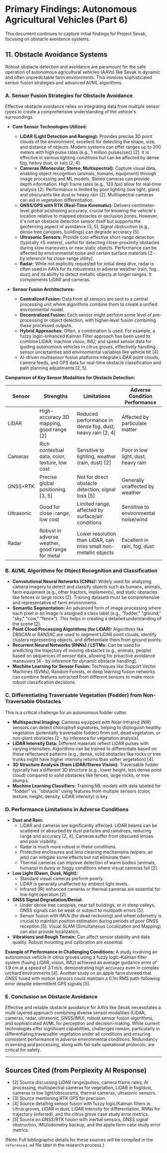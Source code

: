 # Primary Findings: Autonomous Agricultural Vehicles (Part 6)

This document continues to capture initial findings for Project Sevak, focusing on obstacle avoidance systems.

## 11. Obstacle Avoidance Systems

Robust obstacle detection and avoidance are paramount for the safe operation of autonomous agricultural vehicles (AAVs) like Sevak in dynamic and often unpredictable farm environments. This involves sophisticated sensor fusion strategies and advanced AI/ML algorithms.

### A. Sensor Fusion Strategies for Obstacle Avoidance

Effective obstacle avoidance relies on integrating data from multiple sensor types to create a comprehensive understanding of the vehicle's surroundings.

*   **Core Sensor Technologies Utilized:**
    *   **LiDAR (Light Detection and Ranging):** Provides precise 3D point clouds of the environment, excellent for detecting the shape, size, and distance of objects. Modern systems can offer ranges up to 200 meters with high pulse rates (e.g., 1 million pulses/sec) [2]. It is effective in various lighting conditions but can be affected by dense fog, heavy dust, or rain [2, 4].
    *   **Cameras (Monocular, Stereo, Multispectral):** Capture visual data, enabling object recognition (animals, humans, equipment) through image processing and ML models. Stereo cameras can provide depth information. High frame rates (e.g., 120 fps) allow for real-time analysis [2]. Performance is limited by poor lighting (low light, glare) and obscurants like dust or heavy rain [2]. Multispectral cameras can aid in vegetation differentiation.
    *   **GNSS/GPS with RTK (Real-Time Kinematic):** Delivers centimeter-level global positioning accuracy, crucial for knowing the vehicle's location relative to mapped obstacles or exclusion zones. However, it's not an obstacle detection sensor itself but supports the geofencing aspect of avoidance [3, 5]. Signal obstruction (e.g., dense tree canopies, buildings) can degrade accuracy [5].
    *   **Ultrasonic Sensors:** Provide cost-effective short-range detection (typically ≤5 meters), useful for detecting close-proximity obstacles during slow maneuvers or near static objects. Performance can be affected by environmental noise and certain surface materials [2 - by inference for close-range utility].
    *   **Radar:** While not explicitly requested for initial deep dive, radar is often used in AAVs for its robustness in adverse weather (rain, fog, dust) and its ability to detect metallic objects at longer ranges. It complements LiDAR and cameras.

*   **Sensor Fusion Architectures:**
    *   **Centralized Fusion:** Data from all sensors are sent to a central processing unit where algorithms combine them to create a unified environmental model.
    *   **Decentralized Fusion:** Each sensor might perform some level of pre-processing or object detection, with higher-level fusion combining these processed outputs.
    *   **Hybrid Approaches:** Often, a combination is used. For example, a fuzzy logic-enhanced Kalman Filter approach has been used to combine LiDAR, machine vision, IMU, and speed sensor data for guiding autonomous vehicles in citrus groves, effectively handling sensor uncertainties and environmental variables like vehicle tilt [4].
    *   AI-driven multisensor fusion platforms integrate LiDAR point clouds, camera feeds, and GPS data for real-time obstacle classification and path planning adjustments [2, 5].

**Comparison of Key Sensor Modalities for Obstacle Detection:**

| Sensor    | Strengths                                       | Limitations                                    | Adverse Condition Performance        |
|-----------|-------------------------------------------------|------------------------------------------------|--------------------------------------|
| LiDAR     | High-accuracy 3D mapping, good range [2]        | Reduced performance in dense fog, dust, heavy rain [2, 4] | Affected by particulate matter       |
| Cameras   | Rich contextual data, color, texture, low cost  | Sensitive to lighting, weather (rain, dust) [2] | Poor in low light, dust, heavy rain  |
| GNSS+RTK  | Precise global positioning [3, 5]               | Not for direct obstacle detection, signal loss [5] | Generally unaffected by weather      |
| Ultrasonic| Good for close-range, low cost                  | Limited range, affected by surface/air conditions | Sensitive to environmental noise/wind |
| Radar     | Robust in adverse weather, good range for metal | Lower resolution than LiDAR, can miss small non-metallic objects | Excellent in rain, fog, dust         |

### B. AI/ML Algorithms for Object Recognition and Classification

*   **Convolutional Neural Networks (CNNs):** Widely used for analyzing camera imagery to detect and classify objects such as humans, animals, farm equipment (e.g., other tractors, implements), and static obstacles like fences or large rocks [2]. Training datasets must be comprehensive and representative of farm environments.
*   **Semantic Segmentation:** An advanced form of image processing where each pixel in an image is assigned a class label (e.g., "fodder," "ground," "sky," "cow," "fence"). This helps in creating a detailed understanding of the scene [2].
*   **Point Cloud Processing Algorithms (for LiDAR):** Algorithms like DBSCAN or RANSAC are used to segment LiDAR point clouds, identify clusters representing objects, and differentiate them from ground points.
*   **Recurrent Neural Networks (RNNs) / LSTMs:** Can be used for predicting the trajectory of moving obstacles (e.g., animals, people) based on sequences of sensor data, allowing for proactive avoidance maneuvers [4 - by inference for dynamic obstacle handling].
*   **Machine Learning for Sensor Fusion:** Techniques like Support Vector Machines (SVMs), Random Forests, or deep learning fusion networks can combine features extracted from different sensors to make more robust classification decisions.

### C. Differentiating Traversable Vegetation (Fodder) from Non-Traversable Obstacles

This is a critical challenge for an autonomous fodder cutter.

*   **Multispectral Imaging:** Cameras equipped with Near-Infrared (NIR) sensors can detect chlorophyll signatures, helping to distinguish healthy vegetation (potentially traversable fodder) from soil, dead vegetation, or non-plant obstacles [2 - by inference for vegetation analysis].
*   **LiDAR Intensity Data:** Different materials reflect LiDAR pulses with varying intensities. Algorithms can be trained to differentiate based on these reflectance patterns (e.g., dense, solid obstacles like rocks or tree trunks might have higher intensity returns than softer vegetation) [4].
*   **3D Structure Analysis (from LiDAR/Stereo Vision):** Traversable fodder typically has a different 3D structure (e.g., lower height, less dense point cloud) compared to solid obstacles like fences, large rocks, or tree stumps.
*   **Machine Learning Classifiers:** Training ML models with data labeled for "fodder" vs. "obstacle" using features from multiple sensors (color, texture, height, density, LiDAR intensity) is key.

### D. Performance Limitations in Adverse Conditions

*   **Dust and Rain:**
    *   LiDAR and cameras are significantly affected. LiDAR beams can be scattered or absorbed by dust particles and raindrops, reducing range and accuracy [2, 4]. Cameras suffer from obscured lenses and poor visibility.
    *   Radar is much more robust in these conditions.
    *   Protective enclosures and lens cleaning mechanisms (wipers, air jets) can mitigate some effects but not eliminate them.
    *   Thermal cameras can improve detection of warm bodies (animals, humans) in dusty or foggy conditions where visual cameras fail [2].
*   **Low Light (Dawn, Dusk, Night):**
    *   Standard visual cameras perform poorly.
    *   LiDAR is generally unaffected by ambient light levels.
    *   Infrared (IR) enhanced cameras or thermal cameras are essential for low-light operation [2].
*   **GNSS Signal Degradation/Denial:**
    *   Under dense tree canopies, near tall buildings, or in steep valleys, GNSS signals can be weak or subject to multipath errors [5].
    *   Sensor fusion with IMUs (for dead reckoning) and wheel odometry is crucial to maintain position estimation during periods of poor GNSS reception [5]. Visual SLAM (Simultaneous Localization and Mapping) can also provide localization.
*   **Vibrations and Rough Terrain:** Can affect sensor stability and data quality. Robust mounting and calibration are essential.

**Example of Performance in Challenging Conditions:**
A study involving an autonomous vehicle in citrus groves using a fuzzy logic-Kalman filter system (fusing LiDAR, vision, IMU) achieved an average guidance error of 1.9 cm at a speed of 3.1 m/s, demonstrating high accuracy even in complex orchard environments [4]. Another study on an apple farm showed that GNSS fused with motion sensors could maintain a 0.1m RMS path-following error despite intermittent GPS signals [5].

### E. Conclusion on Obstacle Avoidance

Effective and reliable obstacle avoidance for AAVs like Sevak necessitates a multi-layered approach combining diverse sensor modalities (LiDAR, cameras, radar, ultrasonic, GNSS/IMU), robust sensor fusion algorithms, and sophisticated AI/ML for perception and decision-making. While current technologies offer significant capabilities, challenges remain, particularly in differentiating traversable vegetation under all conditions and ensuring consistent performance in adverse environmental conditions. Redundancy in sensing and processing, along with fail-safe operational protocols, are critical for safety.

---

## Sources Cited (from Perplexity AI Response)

*   [2] Source discussing LiDAR range/pulses, camera frame rates, AI processing, multispectral cameras for vegetation, LiDAR in fog/dust, cameras in low light/obscurants, thermal cameras, ultrasonic sensors.
*   [3] Source mentioning RTK GPS for precision.
*   [4] Source detailing sensor fusion with fuzzy logic/Kalman filters in citrus groves, LiDAR in dust, LiDAR intensity for differentiation, RNNs for trajectory (inferred), and the citrus grove case study error metrics.
*   [5] Source on GNSS/RTK fusion with inertial sensors, GNSS signal obstruction, IMU/odometry backup, and the apple farm case study error metrics.

(Note: Full bibliographic details for these sources will be compiled in the `references.md` file later in the research process.)